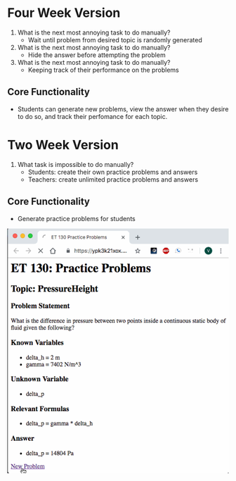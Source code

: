 # Four Week Version

1. What is the next most annoying task to do manually?
   - Wait until problem from desired topic is randomly generated
2. What is the next most annoying task to do manually?
   - Hide the answer before attempting the problem
3. What is the next most annoying task to do manually?
   - Keeping track of their performance on the problems
   
## Core Functionality
   - Students can generate new problems, view the answer when they desire to do so, and track their perfomance for each topic.
   
# Two Week Version

1. What task is impossible to do manually?
   - Students: create their own practice problems and answers
   - Teachers: create unlimited practice problems and answers
## Core Functionality
   - Generate practice problems for students

<img src="20190109A.gif">
